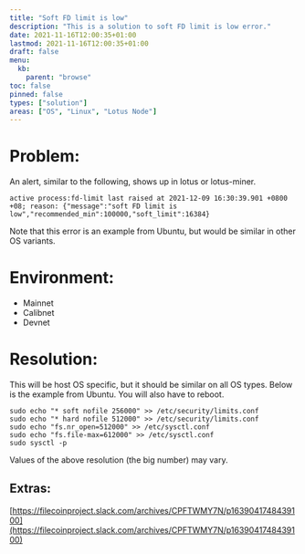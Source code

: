 ```yaml
---
title: "Soft FD limit is low"
description: "This is a solution to soft FD limit is low error."
date: 2021-11-16T12:00:35+01:00
lastmod: 2021-11-16T12:00:35+01:00
draft: false
menu:
  kb:
    parent: "browse"
toc: false
pinned: false
types: ["solution"]
areas: ["OS", "Linux", "Lotus Node"]
---
```


# Problem:

An alert, similar to the following, shows up in lotus or lotus-miner.

`active process:fd-limit last raised at 2021-12-09 16:30:39.901 +0800 +08; reason: {"message":"soft FD limit is low","recommended_min":100000,"soft_limit":16384}`

Note that this error is an example from Ubuntu, but would be similar in other OS variants. 

# Environment:

* Mainnet
* Calibnet
* Devnet

# Resolution:

This will be host OS specific, but it should be similar on all OS types. Below is the example from Ubuntu. You will also have to reboot.
```
sudo echo "* soft nofile 256000" >> /etc/security/limits.conf
sudo echo "* hard nofile 512000" >> /etc/security/limits.conf
sudo echo "fs.nr_open=512000" >> /etc/sysctl.conf
sudo echo "fs.file-max=612000" >> /etc/sysctl.conf
sudo sysctl -p
```
Values of the above resolution (the big number) may vary.

## Extras:

[https://filecoinproject.slack.com/archives/CPFTWMY7N/p1639041748439100](https://filecoinproject.slack.com/archives/CPFTWMY7N/p1639041748439100)


